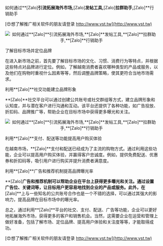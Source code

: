 如何通过**[Zalo]**引流拓展海外市场,**[Zalo]**发帖工具,**[Zalo]**拉群助手,**[Zalo]**行销助手

[😍想了解推广相关软件的朋友请登录 http://www.vst.tw](http://www.vst.tw)

 <center><img src="https://vst.tw/MP4/tuiguang/png/7.png" alt="如何通过**[Zalo]**引流拓展海外市场,**[Zalo]**发帖工具,**[Zalo]**拉群助手,**[Zalo]**行销助手"></center>

了解目标市场并定位品牌

在进入新市场之前，首先要了解目标市场的文化、习惯、消费行为等特点，并根据这些特点对品牌进行定位。例如，了解越南消费者喜欢哪种类型的产品或服务，以及他们在购物时重视什么因素等等，然后调整品牌策略，使其更符合当地市场需求。

利用**[Zalo]**社交功能建立品牌形象

**[Zalo]**社交平台可以通过创建公共账号或社交群组等方式，建立品牌形象和认知度，并与潜在客户进行沟通和互动。该平台还提供了各种功能，如广告投放、折扣码、品牌推广等，帮助企业在目标市场中获得更多曝光和关注。

 <center><img src="https://vst.tw/MP4/tuiguang/png/8.png" alt="如何通过**[Zalo]**引流拓展海外市场,**[Zalo]**发帖工具,**[Zalo]**拉群助手,**[Zalo]**行销助手"></center>

利用**[Zalo]**支付、配送等功能提高用户购买体验

在越南市场，**[Zalo]**支付和配送已经成为了主流的购物方式。通过利用这些功能，企业可以提高用户购买体验，并赢得客户忠诚度。例如，提供免费配送、优惠券和折扣码等，吸引用户进行购买并提升消费者满意度。

利用**[Zalo]**广告和推荐机制提高品牌曝光率

**[Zalo]**广告和推荐机制可以帮助企业在平台上获得更多曝光和关注。通过设置广告位、关键词等，让目标用户更容易地找到企业的产品或服务。此外，在**[Zalo]**上与一些知名的公共账号合作也是一个不错的选择，可以通过其强大的影响力，提高品牌在目标市场中的曝光率。

总之，通过利用**[Zalo]**平台的社交、支付、配送、广告等功能，企业可以更好地拓展海外市场，获得更多的客户和销售机会。当然，这需要企业在运营和管理上做好准备，包括了解市场、定位品牌、提高用户体验和关注度等等，才能取得成功。

[😍想了解推广相关软件的朋友请登录 http://www.vst.tw](http://www.vst.tw)



